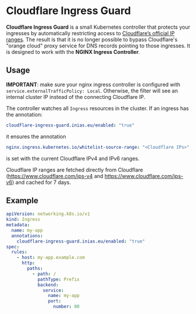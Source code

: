 # Cloudflare Ingress Guard

**Cloudflare Ingress Guard** is a small Kubernetes controller that protects your ingresses by automatically restricting
access to [Cloudflare’s official IP ranges](https://www.cloudflare.com/ips/).
The result is that it is no longer possible to bypass Cloudflare's "orange cloud" proxy service for DNS records pointing
to those ingresses.
It is designed to work with the **NGINX Ingress Controller**.

## Usage

**IMPORTANT**: make sure your nginx ingress controller is configured with `service.externalTrafficPolicy: Local`. Otherwise, the filter will see an internal cluster IP instead of the connecting Cloudflare IP.

The controller watches all `Ingress` resources in the cluster.
If an ingress has the annotation:

  ```yaml
  cloudflare-ingress-guard.inias.eu/enabled: "true"
  ```

it ensures the annotation

  ```yaml
  nginx.ingress.kubernetes.io/whitelist-source-range: "<Cloudflare IPs>"
  ```

is set with the current Cloudflare IPv4 and IPv6 ranges.

Cloudflare IP ranges are fetched directly from Cloudflare (https://www.cloudflare.com/ips-v4
and https://www.cloudflare.com/ips-v6) and cached for 7 days.

## Example

```yaml
apiVersion: networking.k8s.io/v1
kind: Ingress
metadata:
  name: my-app
  annotations:
    cloudflare-ingress-guard.inias.eu/enabled: "true"
spec:
  rules:
    - host: my-app.example.com
      http:
        paths:
          - path: /
            pathType: Prefix
            backend:
              service:
                name: my-app
                port:
                  number: 80
```
